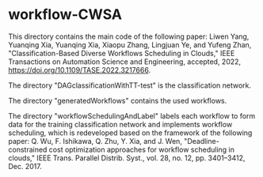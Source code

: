 # workflow-CWSA

This directory contains the main code of the following paper:
Liwen Yang, Yuanqing Xia, Yuanqing Xia, Xiaopu Zhang, Lingjuan Ye, and Yufeng Zhan, "Classification-Based Diverse Workflows Scheduling in Clouds," IEEE Transactions on Automation Science and Engineering, accepted, 2022, https://doi.org/10.1109/TASE.2022.3217666.

The directory "DAGclassificationWithTT-test" is the classification network.

The directory "generatedWorkflows" contains the used workflows.

The directory "workflowSchedulingAndLabel" labels each workflow to form data for the training classification network and implements workflow scheduling, which is redeveloped based on the framework of the following paper:
Q. Wu, F. Ishikawa, Q. Zhu, Y. Xia, and J. Wen, "Deadline-constrained cost optimization approaches for workflow scheduling in clouds," IEEE Trans. Parallel Distrib. Syst., vol. 28, no. 12, pp. 3401–3412, Dec. 2017.
